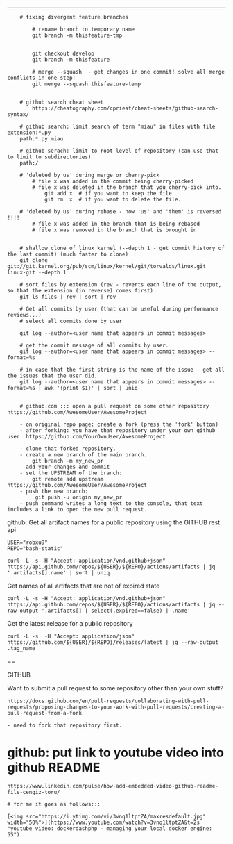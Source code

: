 ---


        # fixing divergent feature branches 

            # rename branch to temporary name
            git branch -m thisfeature-tmp 

        
            git checkout develop
            git branch -m thisfeature

            # merge --squash  - get changes in one commit! solve all merge conflicts in one step!
            git merge --squash thisfeature-temp


        # github search cheat sheet 
            https://cheatography.com/cpriest/cheat-sheets/github-search-syntax/

        # github search: limit search of term "miau" in files with file extension:*.py
        path:*.py miau

        # github serach: limit to root level of repository (can use that to limit to subdirectories)
        path:/

        # 'deleted by us' during merge or cherry-pick
            # file x was added in the commit being cherry-picked
            # file x was deleted in the branch that you cherry-pick into.
                git add x  # if you want to keep the file
                git rm  x  # if you want to delete the file.

        # 'deleted by us' during rebase - now 'us' and 'them' is reversed !!!!
            # file x was added in the branch that is being rebased
            # file x was removed in the branch that is brought in
            

        # shallow clone of linux kernel (--depth 1 - get commit history of the last commit) (much faster to clone)
        git clone git://git.kernel.org/pub/scm/linux/kernel/git/torvalds/linux.git linux-git --depth 1

        # sort files by extension (rev - reverts each line of the output, so that the extension (in reverse) comes first)
        git ls-files | rev | sort | rev

        # Get all commits by user (that can be useful during performance reviews...)
        # select all commits done by user

        git log --author=<user name that appears in commit messages>

        # get the commit message of all commits by user.
        git log --author=<user name that appears in commit messages> --format=%s 

        # in case that the first string is the name of the issue - get all the issues that the user did.
        git log --author=<user name that appears in commit messages> --format=%s | awk '{print $1}' | sort | uniq


        # github.com ::: open a pull request on some other repository https://github.com/AwesomeUser/AwesomeProject

        - on original repo page: create a fork (press the 'fork' button)
        - after forking: you have that repository under your own github user  https://github.com/YourOwnUser/AwesomeProject

        - clone that forked repository.
        - create a new branch of the main branch.
            git branch -m my_new_pr
        - add your changes and commit
        - set the UPSTREAM of the branch: 
            git remote add upstream https://github.com/AwesomeUser/AwesomeProject
        - push the new branch:
             git push -u origin my_new_pr
        - push command writes a long text to the console, that text includes a link to open the new pull request.   


github: Get all artifact names for a public repository using the GITHUB rest api

    USER="robxu9"
    REPO="bash-static"

    curl -L -s -H "Accept: application/vnd.github+json" https://api.github.com/repos/${USER}/${REPO}/actions/artifacts | jq '.artifacts[].name' | sort | uniq

Get names of all artifacts that are not of expired state

    curl -L -s -H "Accept: application/vnd.github+json" https://api.github.com/repos/${USER}/${REPO}/actions/artifacts | jq --raw-output '.artifacts[] | select(.expired==false) | .name'


Get the latest release for a public repository

    curl -L -s  -H "Accept: application/json" https://github.com/${USER}/${REPO}/releases/latest | jq --raw-output .tag_name

==

GITHUB

Want to submit a pull request to some repository other than your own stuff?

    https://docs.github.com/en/pull-requests/collaborating-with-pull-requests/proposing-changes-to-your-work-with-pull-requests/creating-a-pull-request-from-a-fork

    - need to fork that repository first.

# github: put link to youtube video into github README
	https://www.linkedin.com/pulse/how-add-embedded-video-github-readme-file-cengiz-toru/
   
	# for me it goes as follows:::

	[<img src="https://i.ytimg.com/vi/3vnq1ltptZA/maxresdefault.jpg" width="50%">](https://www.youtube.com/watch?v=3vnq1ltptZA&t=2s "youtube video: dockerdashphp - managing your local docker engine: 55")

